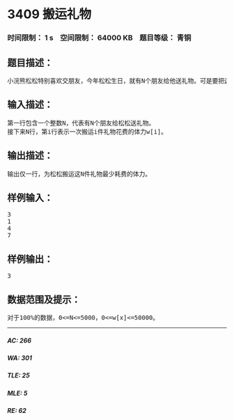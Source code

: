 # 3409 搬运礼物   
### 时间限制： 1 s&nbsp;&nbsp;&nbsp;&nbsp;空间限制： 64000 KB&nbsp;&nbsp;&nbsp;&nbsp;题目等级： 青铜  
## 题目描述：  

<pre>
小浣熊松松特别喜欢交朋友，今年松松生日，就有N个朋友给他送礼物。可是要把这些礼物搬回家是一件很困难的事，具体来说，如果松松一次搬运x件礼物，就要花费w[x]的体力（显而易见，有w[x]<=w[x+1]，搬得越多耗费体力越多）。松松并不在意他会搬多少次，但是他想知道，自己最少花费多少体力，就可以把礼物全部搬回家。
</pre>
  
  
## 输入描述：  

<pre>
第一行包含一个整数N，代表有N个朋友给松松送礼物。
接下来N行，第i行表示一次搬运i件礼物花费的体力w[i]。
</pre>
  
  
## 输出描述：  

<pre>
输出仅一行，为松松搬运这N件礼物最少耗费的体力。
</pre>
  
  
## 样例输入：  

<pre>
3
1
4
7
</pre>
  
  
## 样例输出：  

<pre>
3
</pre>
  
  
## 数据范围及提示：  

<pre>
对于100%的数据，0<=N<=5000，0<=w[x]<=50000。
</pre>
  
  
***  

##### AC: 266  
##### WA: 301  
##### TLE: 25  
##### MLE: 5  
##### RE: 62  
